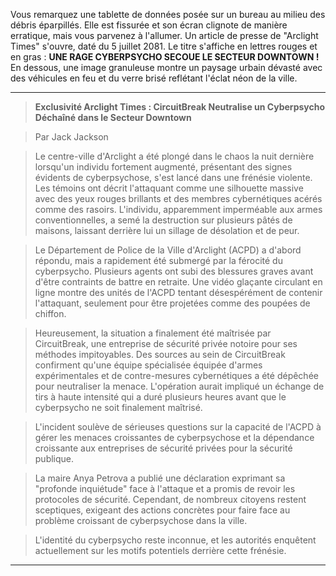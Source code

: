 Vous remarquez une tablette de données posée sur un bureau au milieu des débris éparpillés. Elle est fissurée et son écran clignote de manière erratique, mais vous parvenez à l'allumer. Un article de presse de "Arclight Times" s'ouvre, daté du 5 juillet 2081. Le titre s'affiche en lettres rouges et en gras : **UNE RAGE CYBERPSYCHO SECOUE LE SECTEUR DOWNTOWN !** En dessous, une image granuleuse montre un paysage urbain dévasté avec des véhicules en feu et du verre brisé reflétant l'éclat néon de la ville.

---

> **Exclusivité Arclight Times : CircuitBreak Neutralise un Cyberpsycho Déchaîné dans le Secteur Downtown**

> Par Jack Jackson

> Le centre-ville d'Arclight a été plongé dans le chaos la nuit dernière lorsqu'un individu fortement augmenté, présentant des signes évidents de cyberpsychose, s'est lancé dans une frénésie violente. Les témoins ont décrit l'attaquant comme une silhouette massive avec des yeux rouges brillants et des membres cybernétiques acérés comme des rasoirs. L'individu, apparemment imperméable aux armes conventionnelles, a semé la destruction sur plusieurs pâtés de maisons, laissant derrière lui un sillage de désolation et de peur.

> Le Département de Police de la Ville d'Arclight (ACPD) a d'abord répondu, mais a rapidement été submergé par la férocité du cyberpsycho. Plusieurs agents ont subi des blessures graves avant d'être contraints de battre en retraite. Une vidéo glaçante circulant en ligne montre des unités de l'ACPD tentant désespérément de contenir l'attaquant, seulement pour être projetées comme des poupées de chiffon.

> Heureusement, la situation a finalement été maîtrisée par CircuitBreak, une entreprise de sécurité privée notoire pour ses méthodes impitoyables. Des sources au sein de CircuitBreak confirment qu'une équipe spécialisée équipée d'armes expérimentales et de contre-mesures cybernétiques a été dépêchée pour neutraliser la menace. L'opération aurait impliqué un échange de tirs à haute intensité qui a duré plusieurs heures avant que le cyberpsycho ne soit finalement maîtrisé.

> L'incident soulève de sérieuses questions sur la capacité de l'ACPD à gérer les menaces croissantes de cyberpsychose et la dépendance croissante aux entreprises de sécurité privées pour la sécurité publique.

> La maire Anya Petrova a publié une déclaration exprimant sa "profonde inquiétude" face à l'attaque et a promis de revoir les protocoles de sécurité. Cependant, de nombreux citoyens restent sceptiques, exigeant des actions concrètes pour faire face au problème croissant de cyberpsychose dans la ville.

> L'identité du cyberpsycho reste inconnue, et les autorités enquêtent actuellement sur les motifs potentiels derrière cette frénésie.

---
